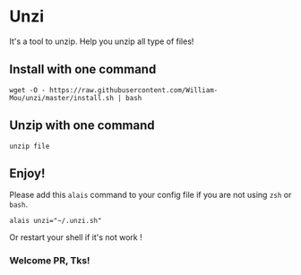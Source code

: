 
# Unzi
It's a tool to unzip. 
Help you unzip all type of files! 

## Install with one command
```
wget -O - https://raw.githubusercontent.com/William-Mou/unzi/master/install.sh | bash
```

## Unzip with one command
```
unzip file
```

## Enjoy!
Please add this `alais` command to your config file if you are not using `zsh` or `bash`.
```
alais unzi="~/.unzi.sh"
```
Or restart your shell if it's not work !

### Welcome PR, Tks!
